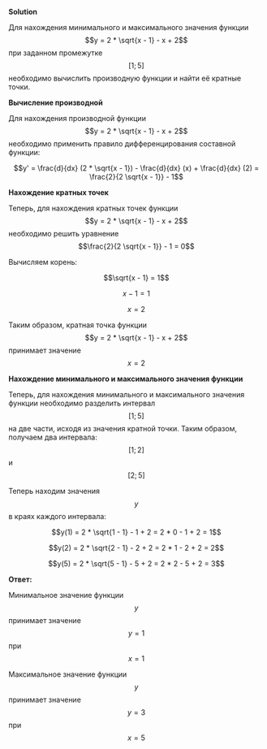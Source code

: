 

**Solution**

Для нахождения минимального и максимального значения функции $$y = 2 * \sqrt{x - 1} - x + 2$$ при заданном промежутке $$[1;5]$$ необходимо вычислить производную функции и найти её кратные точки.

**Вычисление производной**

Для нахождения производной функции $$y = 2 * \sqrt{x - 1} - x + 2$$ необходимо применить правило дифференцирования составной функции:

$$y' = \frac{d}{dx} (2 * \sqrt{x - 1}) - \frac{d}{dx} (x) + \frac{d}{dx} (2) = \frac{2}{2 \sqrt{x - 1}} - 1$$

**Нахождение кратных точек**

Теперь, для нахождения кратных точек функции $$y = 2 * \sqrt{x - 1} - x + 2$$ необходимо решить уравнение $$\frac{2}{2 \sqrt{x - 1}} - 1 = 0$$

Вычисляем корень:

$$\sqrt{x - 1} = 1$$

$$x - 1 = 1$$

$$x = 2$$

Таким образом, кратная точка функции $$y = 2 * \sqrt{x - 1} - x + 2$$ принимает значение $$x = 2$$

**Нахождение минимального и максимального значения функции**

Теперь, для нахождения минимального и максимального значения функции необходимо разделить интервал $$[1;5]$$ на две части, исходя из значения кратной точки. Таким образом, получаем два интервала: $$[1;2]$$ и $$[2;5]$$

Теперь находим значения $$y$$ в краях каждого интервала:

$$y(1) = 2 * \sqrt{1 - 1} - 1 + 2 = 2 * 0 - 1 + 2 = 1$$

$$y(2) = 2 * \sqrt{2 - 1} - 2 + 2 = 2 * 1 - 2 + 2 = 2$$

$$y(5) = 2 * \sqrt{5 - 1} - 5 + 2 = 2 * 2 - 5 + 2 = 3$$

**Ответ:**

Минимальное значение функции $$y$$ принимает значение $$y = 1$$ при $$x = 1$$

Максимальное значение функции $$y$$ принимает значение $$y = 3$$ при $$x = 5$$